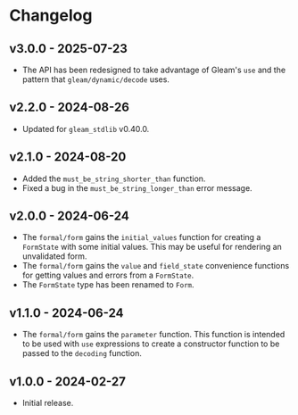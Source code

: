 # Changelog

## v3.0.0 - 2025-07-23

- The API has been redesigned to take advantage of Gleam's `use` and the
  pattern that `gleam/dynamic/decode` uses.

## v2.2.0 - 2024-08-26

- Updated for `gleam_stdlib` v0.40.0.

## v2.1.0 - 2024-08-20

- Added the `must_be_string_shorter_than` function.
- Fixed a bug in the `must_be_string_longer_than` error message.

## v2.0.0 - 2024-06-24

- The `formal/form` gains the `initial_values` function for creating a
  `FormState` with some initial values. This may be useful for rendering an
  unvalidated form.
- The `formal/form` gains the `value` and `field_state` convenience functions
  for getting values and errors from a `FormState`.
- The `FormState` type has been renamed to `Form`.

## v1.1.0 - 2024-06-24

- The `formal/form` gains the `parameter` function. This function is intended to
  be used with `use` expressions to create a constructor function to be passed
  to the `decoding` function.

## v1.0.0 - 2024-02-27

- Initial release.

